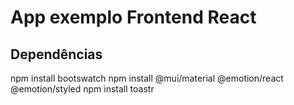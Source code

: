 # App exemplo Frontend React

## Dependências

npm install bootswatch
npm install @mui/material @emotion/react @emotion/styled
npm install toastr
